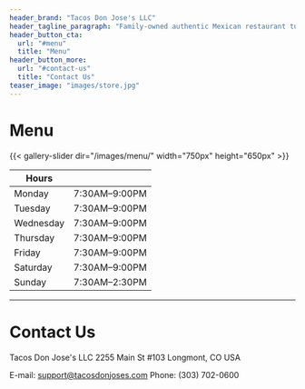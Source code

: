 ```yaml
---
header_brand: "Tacos Don Jose's LLC"
header_tagline_paragraph: "Family-owned authentic Mexican restaurant tucked away in north Longmont."
header_button_cta:
  url: "#menu"
  title: "Menu"
header_button_more:
  url: "#contact-us"
  title: "Contact Us"
teaser_image: "images/store.jpg"
---
```


# Menu

{{< gallery-slider dir="/images/menu/" width="750px" height="650px" >}}


| Hours     |               |
|-----------|---------------|
| Monday    | 7:30AM–9:00PM |
| Tuesday   | 7:30AM–9:00PM |
| Wednesday | 7:30AM–9:00PM |
| Thursday  | 7:30AM–9:00PM |
| Friday    | 7:30AM–9:00PM |
| Saturday  | 7:30AM–9:00PM |
| Sunday    | 7:30AM–2:30PM |

---

# Contact Us

Tacos Don Jose's LLC
2255 Main St #103
Longmont, CO
USA

E-mail: support@tacosdonjoses.com
Phone: (303) 702-0600
